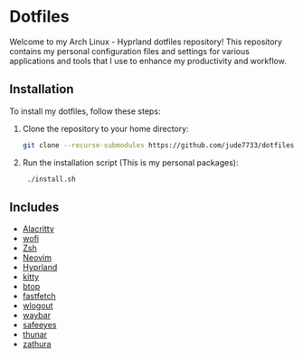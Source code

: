 # Dotfiles

Welcome to my Arch Linux - Hyprland dotfiles repository! This repository contains my personal configuration files and settings for various applications and tools that I use to enhance my productivity and workflow.

## Installation

To install my dotfiles, follow these steps:

1. Clone the repository to your home directory:
   ```bash
   git clone --recurse-submodules https://github.com/jude7733/dotfiles.git .
   ```
2. Run the installation script (This is my personal packages):
   ```bash
    ./install.sh
   ```

## Includes

- [Alacritty](https://github.com/alacritty/alacritty)
- [wofi](https://github.com/wofi-org/wofi)
- [Zsh](https://github.com/zsh-users/zsh)
- [Neovim](https://github.com/neovim/neovim)
- [Hyprland](https://github.com/hyprland/hyprland)
- [kitty](https://github.com/kovidgoyal/kitty)
- [btop](https://github.com/aristocratos/btop)
- [fastfetch](https://github.com/LinusDierheimer/fastfetch)
- [wlogout](https://github.com/Emilgardis/wlogout)
- [waybar](https://github.com/Alexays/waybar)
- [safeeyes](https://github.com/slgobinath/safeeyes)
- [thunar](https://gitlab.xfce.org/xfce/thunar)
- [zathura](https://github.com/pwmt/zathura)
